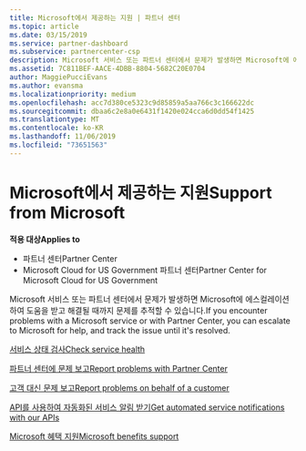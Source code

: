 ```yaml
---
title: Microsoft에서 제공하는 지원 | 파트너 센터
ms.topic: article
ms.date: 03/15/2019
ms.service: partner-dashboard
ms.subservice: partnercenter-csp
description: Microsoft 서비스 또는 파트너 센터에서 문제가 발생하면 Microsoft에 에스컬레이션하여 도움을 받고 해결될 때까지 문제를 추적할 수 있습니다.
ms.assetid: 7C811BEF-AACE-4DBB-8804-5682C20E0704
author: MaggiePucciEvans
ms.author: evansma
ms.localizationpriority: medium
ms.openlocfilehash: acc7d380ce5323c9d85859a5aa766c3c166622dc
ms.sourcegitcommit: dbaa6c2e8a0e6431f1420e024cca6d0dd54f1425
ms.translationtype: MT
ms.contentlocale: ko-KR
ms.lasthandoff: 11/06/2019
ms.locfileid: "73651563"
---
```

# <a name="support-from-microsoft"></a><span data-ttu-id="e99b5-103">Microsoft에서 제공하는 지원</span><span class="sxs-lookup"><span data-stu-id="e99b5-103">Support from Microsoft</span></span>

<span data-ttu-id="e99b5-104">**적용 대상**</span><span class="sxs-lookup"><span data-stu-id="e99b5-104">**Applies to**</span></span>

-  <span data-ttu-id="e99b5-105">파트너 센터</span><span class="sxs-lookup"><span data-stu-id="e99b5-105">Partner Center</span></span>
-  <span data-ttu-id="e99b5-106">Microsoft Cloud for US Government 파트너 센터</span><span class="sxs-lookup"><span data-stu-id="e99b5-106">Partner Center for Microsoft Cloud for US Government</span></span>


<span data-ttu-id="e99b5-107">Microsoft 서비스 또는 파트너 센터에서 문제가 발생하면 Microsoft에 에스컬레이션하여 도움을 받고 해결될 때까지 문제를 추적할 수 있습니다.</span><span class="sxs-lookup"><span data-stu-id="e99b5-107">If you encounter problems with a Microsoft service or with Partner Center, you can escalate to Microsoft for help, and track the issue until it's resolved.</span></span>

[<span data-ttu-id="e99b5-108">서비스 상태 검사</span><span class="sxs-lookup"><span data-stu-id="e99b5-108">Check service health</span></span>](check-service-health.md)

[<span data-ttu-id="e99b5-109">파트너 센터에 문제 보고</span><span class="sxs-lookup"><span data-stu-id="e99b5-109">Report problems with Partner Center</span></span>](report-problems-with-partner-center.md)

[<span data-ttu-id="e99b5-110">고객 대신 문제 보고</span><span class="sxs-lookup"><span data-stu-id="e99b5-110">Report problems on behalf of a customer</span></span>](report-problems-on-behalf-of-a-customer.md)

[<span data-ttu-id="e99b5-111">API를 사용하여 자동화된 서비스 알림 받기</span><span class="sxs-lookup"><span data-stu-id="e99b5-111">Get automated service notifications with our APIs</span></span>](get-automated-service-notifications-with-our-apis.md)

[<span data-ttu-id="e99b5-112">Microsoft 혜택 지원</span><span class="sxs-lookup"><span data-stu-id="e99b5-112">Microsoft benefits support</span></span>](https://partner.microsoft.com/support/contact-support)

 

 




